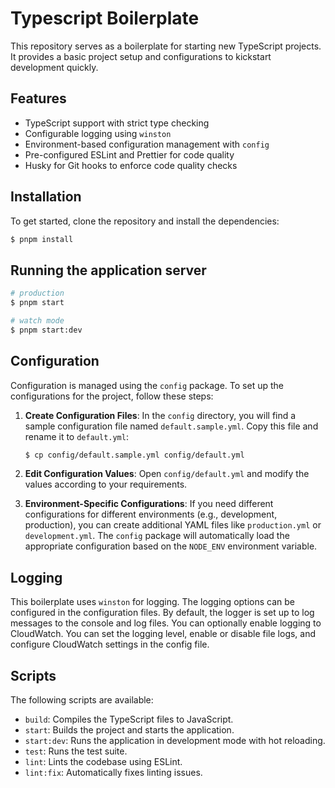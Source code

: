 # Typescript Boilerplate

This repository serves as a boilerplate for starting new TypeScript projects. It provides a basic project setup and configurations to kickstart development quickly.

## Features

- TypeScript support with strict type checking
- Configurable logging using `winston`
- Environment-based configuration management with `config`
- Pre-configured ESLint and Prettier for code quality
- Husky for Git hooks to enforce code quality checks

## Installation

To get started, clone the repository and install the dependencies:

```bash
$ pnpm install
```

## Running the application server

```bash
# production
$ pnpm start

# watch mode
$ pnpm start:dev
```

## Configuration

Configuration is managed using the `config` package. To set up the configurations for the project, follow these steps:

1. **Create Configuration Files**: In the `config` directory, you will find a sample configuration file named `default.sample.yml`. Copy this file and rename it to `default.yml`:

   ```bash
   $ cp config/default.sample.yml config/default.yml
   ```

2. **Edit Configuration Values**: Open `config/default.yml` and modify the values according to your requirements.

3. **Environment-Specific Configurations**: If you need different configurations for different environments (e.g., development, production), you can create additional YAML files like `production.yml` or `development.yml`. The `config` package will automatically load the appropriate configuration based on the `NODE_ENV` environment variable.

## Logging

This boilerplate uses `winston` for logging. The logging options can be configured in the configuration files. By default, the logger is set up to log messages to the console and log files. You can optionally enable logging to CloudWatch. You can set the logging level, enable or disable file logs, and configure CloudWatch settings in the config file.

## Scripts

The following scripts are available:

- `build`: Compiles the TypeScript files to JavaScript.
- `start`: Builds the project and starts the application.
- `start:dev`: Runs the application in development mode with hot reloading.
- `test`: Runs the test suite.
- `lint`: Lints the codebase using ESLint.
- `lint:fix`: Automatically fixes linting issues.
